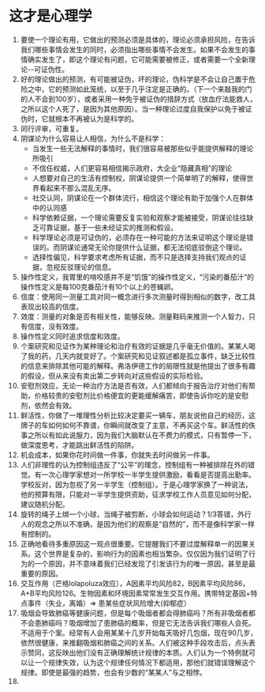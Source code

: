 # 这才是心理学

1. 要使一个理论有用，它做出的预测必须是具体的，理论必须承担风险，在告诉我们哪些事情会发生的同时，必须指出哪些事情不会发生。如果不会发生的事情确实发生了，即这个理论有问题，它可能需要被修正，或者需要一个全新理论--可证伪性。
2. 好的理论做出的预测，有可能被证伪，坏的理论，伪科学是不会让自己置于危险之中，它的预测如此笼统，以至于几乎注定是正确的。（下一个来敲我的门的人不会到100岁），或者采用一种免于被证伪的措辞方式（放血疗法能救人，之所以这个人死了，是因为其他原因）。当一种理论过度自我保护以免于被证伪时，它就根本不再被认为是科学的。
3. 同行评审，可重复。
4. 阴谋论为什么容易让人相信，为什么不是科学：
    - 当发生一些无法解释的事情时，我们很容易被那些似乎能提供解释的理论所吸引
    - 不信任权威，人们更容易相信揭示政府，大企业“隐藏真相”的理论
    - 人想要对自己的生活有控制权，阴谋论提供一个简单明了的解释，使得世界看起来不那么混乱无序。
    - 社交认同，阴谋论在一个群体流行，相信这个理论有助于加强个人在群体中的认同感
    - 科学依赖证据，一个理论需要反复实验和观察才能被接受，阴谋论往往缺乏可靠证据，基于一些未经证实的推测和假设。
    - 科学理论必须是可证伪的，必须存在一种可能的方法来证明这个理论是错误的。而阴谋论通常无论你提供什么证据，都无法彻底驳倒这个理论。
    - 选择性偏见，科学要求考虑所有证据，而不只是选择支持我们观点的证据，忽视反驳理论的信息。
5. 操作性定义，我胃里的啃咬感并不是“饥饿”的操作性定义，“污染的番茄汁”的操作性定义是每100克番茄汁有10个以上的苍蝇卵。
6. 信度：使用同一测量工具对同一概念进行多次测量时得到相似的数字，改工具表现出较高的信度。
7. 效度：测量的对象是否有相关性，能够反映。测量鞋码来推测一个人智力，只有信度，没有效度。
8. 操作性定义同时追求信度和效度。
9. 个案研究和见证作为某种理论和治疗有效的证据是几乎毫无价值的。某某人喝了我的药，几天内就变好了。个案研究和见证叙述都是孤立事件，缺乏比较性的信息来排除其他可能的解释。弗洛伊德工作的局限性就是他提出了很多有趣的假设，但从来没有卖出第二步转向对这些假设的实际检验。
10. 安慰剂效应，无论一种治疗方法是否有效，人们都倾向于报告治疗对他们有帮助，价格较贵的安慰剂比价格便宜的更能缓解痛苦，即使告诉你吃的是安慰剂，依然会有效。
11. 鲜活性，你做了一堆理性分析比较决定要买一辆车，朋友说他自己的经历，这牌子的车如何如何不靠谱，你瞬间就改变了主意，不再买这个车。鲜活性的佚事之所以有如此说服力，因为我们大脑默认在不费力的模式，只有暂停一下，做深度思考，才能跳出鲜活性的陷阱。
12. 机会成本，如果你花时间做一件事，你就失去时间做另一件事。
13. 人们非理性的认为控制组违反了“公平”的理念，控制组有一种被排除在外的错觉。有一次心理学家想对一所学校一半学生提供激励，看看是否提高出勤率。学校反对，因为忽视了另一半学生（控制组）。于是心理学家换了一种说法，他的预算有限，只能对一半学生提供资助，征求学校工作人员意见如何分配，建议随机分配。
14. 旋转的绳子上绑一个小球，当绳子被剪断，小球会如何运动？1/3答错，外行人的观念之所以不准确，是因为他们的观察是“自然的”，而不是像科学家一样有控制的。
15. 正确地看待多重原因这一观点很重要。它提醒我们不要过度解释单一的因果关系。这个世界是复杂的，影响行为的因素也相当繁杂。仅仅因为我们证明了行为的一个原因，并不意味着我们已经发现了引发该行为的唯一原因，甚至是最重要的原因。
16. 交互作用（芒格lolapoluza效应），A因素平均风险82，B因素平均风险86，A+B平均风险126。生物因素和环境因素常常发生交互作用。携带特定基因+特点事件（失业，离婚）=> 患某些症状风险增大(抑郁症）
17. 吸烟会导致肺癌等健康问题，但是每个吸烟者都会得肺癌吗？所有非吸烟者都不会患肺癌吗？吸烟增加了患肺癌的概率，但是它无法告诉我们哪些人会死。不适用于个案。经常有人会用某某十几岁开始每天吸好几包烟，现在90几岁，依然很健康，来推翻吸烟和肺癌之间的关系。人们被这种手段攻击后，点头表示赞同，这反映出他们没有正确理解统计规律的本质。人们认为一个特例就可以让一个规律失效，认为这个规律任何情况下都适用，那他们就错误理解这个规律。即使是最强的趋势，也会有少数的“某某人”与之相悖。
18. 
